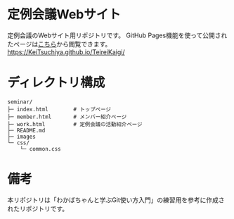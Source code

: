 # 定例会議Webサイト
定例会議のWebサイト用リポジトリです。
GitHub Pages機能を使って公開されたページは[こちら](https://KeiTsuchiya.github.io/TeireiKaigi/)から閲覧できます。
https://KeiTsuchiya.github.io/TeireiKaigi/

# ディレクトリ構成
```
seminar/
├─ index.html        # トップページ
├─ member.html       # メンバー紹介ページ
├─ work.html         # 定例会議の活動紹介ページ
├─ README.md
├─ images
└─ css/
    └─ common.css
```

# 備考
本リポジトリは「わかばちゃんと学ぶGit使い方入門」の練習用を参考に作成されたリポジトリです。
